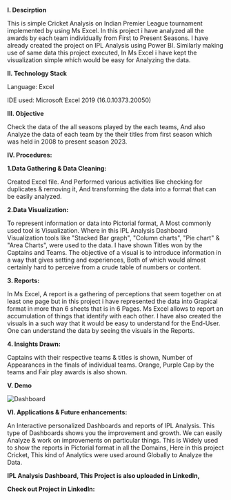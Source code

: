 
**I. Descirption**

This is simple Cricket Analysis on Indian Premier League tournament implemented by using Ms Excel. In this project i have analyzed all the awards by each team individually from First to Present Seasons. I have already created the project on IPL Analysis using Power BI. Similarly making use of same data this project executed, In Ms Excel i have kept the visualization simple which would be easy for Analyzing the data.

**II. Technology Stack**

Language: Excel

IDE used: Microsoft Excel 2019 (16.0.10373.20050)

**III. Objective**

Check the data of the all seasons played by the each teams, And also Analyze the data of each 
team by the their titles from first season which was held in 2008 to present season 2023. 

**IV. Procedures:**

**1.Data Gathering & Data Cleaning:**

Created Excel file. And Performed various activities like checking for duplicates & removing it,
And transforming the data into a format that can be easily analyzed.


**2.Data Visualization:**

To represent information or data into Pictorial format, A Most commonly used tool is Visualization.
Where in this IPL Analysis Dashboard Visualization tools like "Stacked Bar graph", "Column charts", "Pie chart" & "Area Charts", were used to the data. 
I have shown Titles won by the Captains and Teams. The objective of a visual is to introduce information in a way that gives setting and experiences, 
Both of which would almost certainly hard to perceive from a crude table of numbers or content.

**3. Reports:**

In Ms Excel, A report is a gathering of perceptions that seem together on at least one page but in this project i have represented the data into Grapical format in more than 6 sheets that is in 6 Pages. Ms Excel allows to report an accumulation of things that identify with each other. 
I have also created the visuals in a such way that it would be easy to understand for the End-User. One can understand the data by seeing the visuals in the Reports. 

**4. Insights Drawn:**

Captains with their respective teams & titles is shown, Number of Appearances in the finals of individual teams. 
Orange, Purple Cap by the teams and Fair play awards is also shown.

**V. Demo**

![Dashboard](https://github.com/imgopi41/IPL-Analysis-Excel/assets/99798157/4f337018-71d7-40b0-a217-c14d1333049d)


**VI. Applications & Future enhancements:**

An Interactive personalized Dashboards and reports of IPL Analysis. This type of Dashboards shows you the improvement and growth. We can 
easily Analyze & work on improvements on particular things. This is Widely used to show the reports in Pictorial format in all the 
Domains, Here in this project Cricket, This kind of Analytics were used around Globally to Analyze the Data.

**IPL Analysis Dashboard, This Project is also uploaded in LinkedIn,**

**Check out Project in LinkedIn:**


